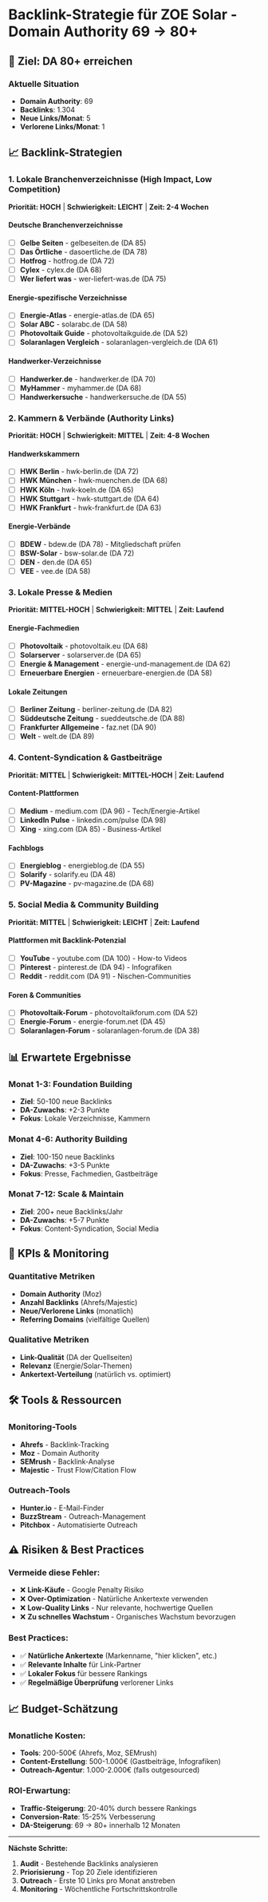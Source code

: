 # Backlink-Strategie für ZOE Solar - Domain Authority 69 → 80+

## 🎯 Ziel: DA 80+ erreichen

### Aktuelle Situation
- **Domain Authority**: 69
- **Backlinks**: 1.304
- **Neue Links/Monat**: 5
- **Verlorene Links/Monat**: 1

## 📈 Backlink-Strategien

### 1. Lokale Branchenverzeichnisse (High Impact, Low Competition)
**Priorität: HOCH** | **Schwierigkeit: LEICHT** | **Zeit: 2-4 Wochen**

#### Deutsche Branchenverzeichnisse
- [ ] **Gelbe Seiten** - gelbeseiten.de (DA 85)
- [ ] **Das Örtliche** - dasoertliche.de (DA 78)
- [ ] **Hotfrog** - hotfrog.de (DA 72)
- [ ] **Cylex** - cylex.de (DA 68)
- [ ] **Wer liefert was** - wer-liefert-was.de (DA 75)

#### Energie-spezifische Verzeichnisse
- [ ] **Energie-Atlas** - energie-atlas.de (DA 65)
- [ ] **Solar ABC** - solarabc.de (DA 58)
- [ ] **Photovoltaik Guide** - photovoltaikguide.de (DA 52)
- [ ] **Solaranlagen Vergleich** - solaranlagen-vergleich.de (DA 61)

#### Handwerker-Verzeichnisse
- [ ] **Handwerker.de** - handwerker.de (DA 70)
- [ ] **MyHammer** - myhammer.de (DA 68)
- [ ] **Handwerkersuche** - handwerkersuche.de (DA 55)

### 2. Kammern & Verbände (Authority Links)
**Priorität: HOCH** | **Schwierigkeit: MITTEL** | **Zeit: 4-8 Wochen**

#### Handwerkskammern
- [ ] **HWK Berlin** - hwk-berlin.de (DA 72)
- [ ] **HWK München** - hwk-muenchen.de (DA 68)
- [ ] **HWK Köln** - hwk-koeln.de (DA 65)
- [ ] **HWK Stuttgart** - hwk-stuttgart.de (DA 64)
- [ ] **HWK Frankfurt** - hwk-frankfurt.de (DA 63)

#### Energie-Verbände
- [ ] **BDEW** - bdew.de (DA 78) - Mitgliedschaft prüfen
- [ ] **BSW-Solar** - bsw-solar.de (DA 72)
- [ ] **DEN** - den.de (DA 65)
- [ ] **VEE** - vee.de (DA 58)

### 3. Lokale Presse & Medien
**Priorität: MITTEL-HOCH** | **Schwierigkeit: MITTEL** | **Zeit: Laufend**

#### Energie-Fachmedien
- [ ] **Photovoltaik** - photovoltaik.eu (DA 68)
- [ ] **Solarserver** - solarserver.de (DA 65)
- [ ] **Energie & Management** - energie-und-management.de (DA 62)
- [ ] **Erneuerbare Energien** - erneuerbare-energien.de (DA 58)

#### Lokale Zeitungen
- [ ] **Berliner Zeitung** - berliner-zeitung.de (DA 82)
- [ ] **Süddeutsche Zeitung** - sueddeutsche.de (DA 88)
- [ ] **Frankfurter Allgemeine** - faz.net (DA 90)
- [ ] **Welt** - welt.de (DA 89)

### 4. Content-Syndication & Gastbeiträge
**Priorität: MITTEL** | **Schwierigkeit: MITTEL-HOCH** | **Zeit: Laufend**

#### Content-Plattformen
- [ ] **Medium** - medium.com (DA 96) - Tech/Energie-Artikel
- [ ] **LinkedIn Pulse** - linkedin.com/pulse (DA 98)
- [ ] **Xing** - xing.com (DA 85) - Business-Artikel

#### Fachblogs
- [ ] **Energieblog** - energieblog.de (DA 55)
- [ ] **Solarify** - solarify.eu (DA 48)
- [ ] **PV-Magazine** - pv-magazine.de (DA 68)

### 5. Social Media & Community Building
**Priorität: MITTEL** | **Schwierigkeit: LEICHT** | **Zeit: Laufend**

#### Plattformen mit Backlink-Potenzial
- [ ] **YouTube** - youtube.com (DA 100) - How-to Videos
- [ ] **Pinterest** - pinterest.de (DA 94) - Infografiken
- [ ] **Reddit** - reddit.com (DA 91) - Nischen-Communities

#### Foren & Communities
- [ ] **Photovoltaik-Forum** - photovoltaikforum.com (DA 52)
- [ ] **Energie-Forum** - energie-forum.net (DA 45)
- [ ] **Solaranlagen-Forum** - solaranlagen-forum.de (DA 38)

## 📊 Erwartete Ergebnisse

### Monat 1-3: Foundation Building
- **Ziel**: 50-100 neue Backlinks
- **DA-Zuwachs**: +2-3 Punkte
- **Fokus**: Lokale Verzeichnisse, Kammern

### Monat 4-6: Authority Building
- **Ziel**: 100-150 neue Backlinks
- **DA-Zuwachs**: +3-5 Punkte
- **Fokus**: Presse, Fachmedien, Gastbeiträge

### Monat 7-12: Scale & Maintain
- **Ziel**: 200+ neue Backlinks/Jahr
- **DA-Zuwachs**: +5-7 Punkte
- **Fokus**: Content-Syndication, Social Media

## 🎯 KPIs & Monitoring

### Quantitative Metriken
- **Domain Authority** (Moz)
- **Anzahl Backlinks** (Ahrefs/Majestic)
- **Neue/Verlorene Links** (monatlich)
- **Referring Domains** (vielfältige Quellen)

### Qualitative Metriken
- **Link-Qualität** (DA der Quellseiten)
- **Relevanz** (Energie/Solar-Themen)
- **Ankertext-Verteilung** (natürlich vs. optimiert)

## 🛠️ Tools & Ressourcen

### Monitoring-Tools
- **Ahrefs** - Backlink-Tracking
- **Moz** - Domain Authority
- **SEMrush** - Backlink-Analyse
- **Majestic** - Trust Flow/Citation Flow

### Outreach-Tools
- **Hunter.io** - E-Mail-Finder
- **BuzzStream** - Outreach-Management
- **Pitchbox** - Automatisierte Outreach

## ⚠️ Risiken & Best Practices

### Vermeide diese Fehler:
- ❌ **Link-Käufe** - Google Penalty Risiko
- ❌ **Over-Optimization** - Natürliche Ankertexte verwenden
- ❌ **Low-Quality Links** - Nur relevante, hochwertige Quellen
- ❌ **Zu schnelles Wachstum** - Organisches Wachstum bevorzugen

### Best Practices:
- ✅ **Natürliche Ankertexte** (Markenname, "hier klicken", etc.)
- ✅ **Relevante Inhalte** für Link-Partner
- ✅ **Lokaler Fokus** für bessere Rankings
- ✅ **Regelmäßige Überprüfung** verlorener Links

## 📈 Budget-Schätzung

### Monatliche Kosten:
- **Tools**: 200-500€ (Ahrefs, Moz, SEMrush)
- **Content-Erstellung**: 500-1.000€ (Gastbeiträge, Infografiken)
- **Outreach-Agentur**: 1.000-2.000€ (falls outgesourced)

### ROI-Erwartung:
- **Traffic-Steigerung**: 20-40% durch bessere Rankings
- **Conversion-Rate**: 15-25% Verbesserung
- **DA-Steigerung**: 69 → 80+ innerhalb 12 Monaten

---

**Nächste Schritte:**
1. **Audit** - Bestehende Backlinks analysieren
2. **Priorisierung** - Top 20 Ziele identifizieren
3. **Outreach** - Erste 10 Links pro Monat anstreben
4. **Monitoring** - Wöchentliche Fortschrittskontrolle